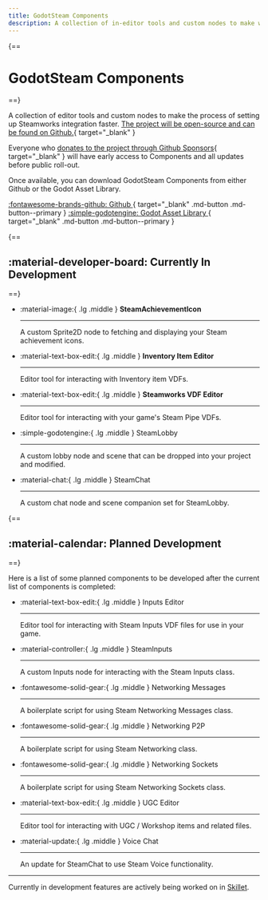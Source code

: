```yaml
---
title: GodotSteam Components
description: A collection of in-editor tools and custom nodes to make working with Steamworks a little easier.  Each can be used on their own or mixed with the others but all of them depend on GodotSteam to function.
---
```


{==
# GodotSteam Components
==}

A collection of editor tools and custom nodes to make the process of setting up Steamworks integration faster.  [The project will be open-source and can be found on Github.](https://github.com/GodotSteam/GodotSteam-Components){ target="\_blank" }

Everyone who [donates to the project through Github Sponsors](https://github.com/sponsors/Gramps){ target="\_blank" } will have early access to Components and all updates before public roll-out.

<div class="link-grid" markdown>

Once available, you can download GodotSteam Components from either Github or the Godot Asset Library.

[ :fontawesome-brands-github: Github ](https://github.com/GodotSteam/GodotSteam-Components/releases){ target="\_blank" .md-button .md-button--primary }
[ :simple-godotengine: Godot Asset Library ](https://godotengine.org/asset-library/){ target="\_blank" .md-button .md-button--primary }

</div>

{==
## :material-developer-board: Currently In Development
==}

<div class="grid full cards" markdown>

-	:material-image:{ .lg .middle } __SteamAchievementIcon__

	---

	A custom Sprite2D node to fetching and displaying your Steam achievement icons.

-	:material-text-box-edit:{ .lg .middle } __Inventory Item Editor__

	---

	Editor tool for interacting with Inventory item VDFs.

-	:material-text-box-edit:{ .lg .middle } __Steamworks VDF Editor__

	---

	Editor tool for interacting with your game's Steam Pipe VDFs.

-	:simple-godotengine:{ .lg .middle } SteamLobby

	---

	A custom lobby node and scene that can be dropped into your project and modified.

-	:material-chat:{ .lg .middle } SteamChat

	---

	A custom chat node and scene companion set for SteamLobby. 

</div>

{==
## :material-calendar: Planned Development
==}

Here is a list of some planned components to be developed after the current list of components is completed:

<div class="grid full cards" markdown>

-	:material-text-box-edit:{ .lg .middle } Inputs Editor

	---

	Editor tool for interacting with Steam Inputs VDF files for use in your game.

-	:material-controller:{ .lg .middle } SteamInputs

	---

	A custom Inputs node for interacting with the Steam Inputs class.

-	:fontawesome-solid-gear:{ .lg .middle } Networking Messages

	---

	A boilerplate script for using Steam Networking Messages class.

-	:fontawesome-solid-gear:{ .lg .middle } Networking P2P

	---

	A boilerplate script for using Steam Networking class.

-	:fontawesome-solid-gear:{ .lg .middle } Networking Sockets

	---

	A boilerplate script for using Steam Networking Sockets class.

-	:material-text-box-edit:{ .lg .middle } UGC Editor

	---

	Editor tool for interacting with UGC / Workshop items and related files.

-	:material-update:{ .lg .middle } Voice Chat

	---

	An update for SteamChat to use Steam Voice functionality.

</div>

---

Currently in development features are actively being worked on in [Skillet](skillet.md).